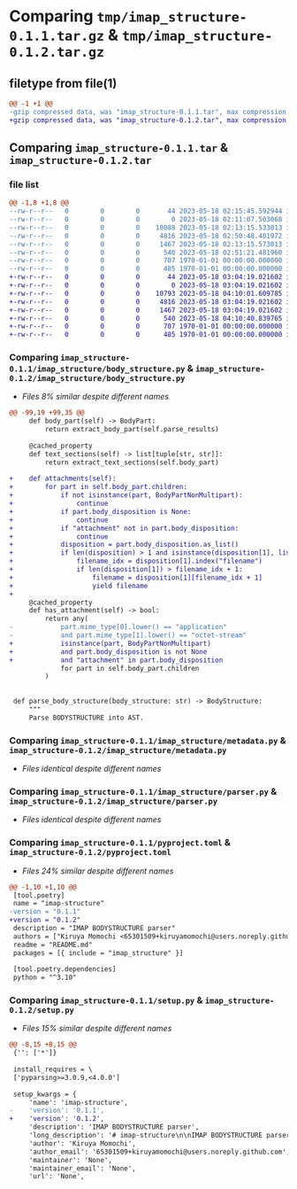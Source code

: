 # Comparing `tmp/imap_structure-0.1.1.tar.gz` & `tmp/imap_structure-0.1.2.tar.gz`

## filetype from file(1)

```diff
@@ -1 +1 @@
-gzip compressed data, was "imap_structure-0.1.1.tar", max compression
+gzip compressed data, was "imap_structure-0.1.2.tar", max compression
```

## Comparing `imap_structure-0.1.1.tar` & `imap_structure-0.1.2.tar`

### file list

```diff
@@ -1,8 +1,8 @@
--rw-r--r--   0        0        0       44 2023-05-18 02:15:45.592944 imap_structure-0.1.1/README.md
--rw-r--r--   0        0        0        0 2023-05-18 02:11:07.503068 imap_structure-0.1.1/imap_structure/__init__.py
--rw-r--r--   0        0        0    10088 2023-05-18 02:13:15.533013 imap_structure-0.1.1/imap_structure/body_structure.py
--rw-r--r--   0        0        0     4816 2023-05-18 02:50:48.401972 imap_structure-0.1.1/imap_structure/metadata.py
--rw-r--r--   0        0        0     1467 2023-05-18 02:13:15.573013 imap_structure-0.1.1/imap_structure/parser.py
--rw-r--r--   0        0        0      540 2023-05-18 02:51:21.481960 imap_structure-0.1.1/pyproject.toml
--rw-r--r--   0        0        0      707 1970-01-01 00:00:00.000000 imap_structure-0.1.1/setup.py
--rw-r--r--   0        0        0      485 1970-01-01 00:00:00.000000 imap_structure-0.1.1/PKG-INFO
+-rw-r--r--   0        0        0       44 2023-05-18 03:04:19.021602 imap_structure-0.1.2/README.md
+-rw-r--r--   0        0        0        0 2023-05-18 03:04:19.021602 imap_structure-0.1.2/imap_structure/__init__.py
+-rw-r--r--   0        0        0    10793 2023-05-18 04:10:01.609785 imap_structure-0.1.2/imap_structure/body_structure.py
+-rw-r--r--   0        0        0     4816 2023-05-18 03:04:19.021602 imap_structure-0.1.2/imap_structure/metadata.py
+-rw-r--r--   0        0        0     1467 2023-05-18 03:04:19.021602 imap_structure-0.1.2/imap_structure/parser.py
+-rw-r--r--   0        0        0      540 2023-05-18 04:10:40.839765 imap_structure-0.1.2/pyproject.toml
+-rw-r--r--   0        0        0      707 1970-01-01 00:00:00.000000 imap_structure-0.1.2/setup.py
+-rw-r--r--   0        0        0      485 1970-01-01 00:00:00.000000 imap_structure-0.1.2/PKG-INFO
```

### Comparing `imap_structure-0.1.1/imap_structure/body_structure.py` & `imap_structure-0.1.2/imap_structure/body_structure.py`

 * *Files 8% similar despite different names*

```diff
@@ -99,19 +99,35 @@
     def body_part(self) -> BodyPart:
         return extract_body_part(self.parse_results)
 
     @cached_property
     def text_sections(self) -> list[tuple[str, str]]:
         return extract_text_sections(self.body_part)
 
+    def attachments(self):
+        for part in self.body_part.children:
+            if not isinstance(part, BodyPartNonMultipart):
+                continue
+            if part.body_disposition is None:
+                continue
+            if "attachment" not in part.body_disposition:
+                continue
+            disposition = part.body_disposition.as_list()
+            if len(disposition) > 1 and isinstance(disposition[1], list):
+                filename_idx = disposition[1].index("filename")
+                if len(disposition[1]) > filename_idx + 1:
+                    filename = disposition[1][filename_idx + 1]
+                    yield filename
+
     @cached_property
     def has_attachment(self) -> bool:
         return any(
-            part.mime_type[0].lower() == "application"
-            and part.mime_type[1].lower() == "octet-stream"
+            isinstance(part, BodyPartNonMultipart)
+            and part.body_disposition is not None
+            and "attachment" in part.body_disposition
             for part in self.body_part.children
         )
 
 
 def parse_body_structure(body_structure: str) -> BodyStructure:
     """
     Parse BODYSTRUCTURE into AST.
```

### Comparing `imap_structure-0.1.1/imap_structure/metadata.py` & `imap_structure-0.1.2/imap_structure/metadata.py`

 * *Files identical despite different names*

### Comparing `imap_structure-0.1.1/imap_structure/parser.py` & `imap_structure-0.1.2/imap_structure/parser.py`

 * *Files identical despite different names*

### Comparing `imap_structure-0.1.1/pyproject.toml` & `imap_structure-0.1.2/pyproject.toml`

 * *Files 24% similar despite different names*

```diff
@@ -1,10 +1,10 @@
 [tool.poetry]
 name = "imap-structure"
-version = "0.1.1"
+version = "0.1.2"
 description = "IMAP BODYSTRUCTURE parser"
 authors = ["Kiruya Momochi <65301509+kiruyamomochi@users.noreply.github.com>"]
 readme = "README.md"
 packages = [{ include = "imap_structure" }]
 
 [tool.poetry.dependencies]
 python = "^3.10"
```

### Comparing `imap_structure-0.1.1/setup.py` & `imap_structure-0.1.2/setup.py`

 * *Files 15% similar despite different names*

```diff
@@ -8,15 +8,15 @@
 {'': ['*']}
 
 install_requires = \
 ['pyparsing>=3.0.9,<4.0.0']
 
 setup_kwargs = {
     'name': 'imap-structure',
-    'version': '0.1.1',
+    'version': '0.1.2',
     'description': 'IMAP BODYSTRUCTURE parser',
     'long_description': '# imap-structure\n\nIMAP BODYSTRUCTURE parser\n',
     'author': 'Kiruya Momochi',
     'author_email': '65301509+kiruyamomochi@users.noreply.github.com',
     'maintainer': 'None',
     'maintainer_email': 'None',
     'url': 'None',
```

